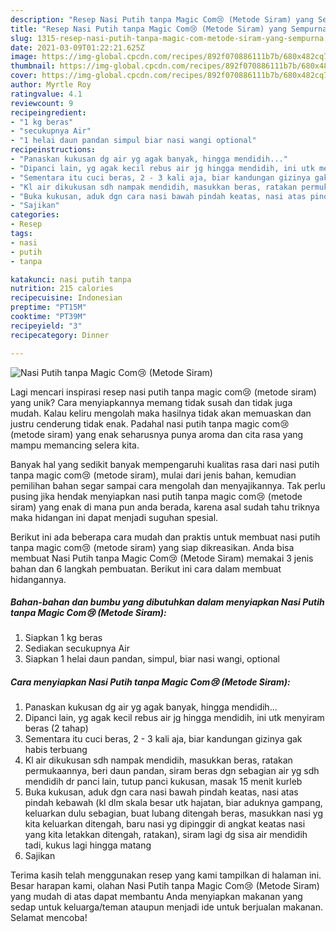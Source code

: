 ```yaml
---
description: "Resep Nasi Putih tanpa Magic Com😢 (Metode Siram) yang Sempurna"
title: "Resep Nasi Putih tanpa Magic Com😢 (Metode Siram) yang Sempurna"
slug: 1315-resep-nasi-putih-tanpa-magic-com-metode-siram-yang-sempurna
date: 2021-03-09T01:22:21.625Z
image: https://img-global.cpcdn.com/recipes/892f070886111b7b/680x482cq70/nasi-putih-tanpa-magic-com😢-metode-siram-foto-resep-utama.jpg
thumbnail: https://img-global.cpcdn.com/recipes/892f070886111b7b/680x482cq70/nasi-putih-tanpa-magic-com😢-metode-siram-foto-resep-utama.jpg
cover: https://img-global.cpcdn.com/recipes/892f070886111b7b/680x482cq70/nasi-putih-tanpa-magic-com😢-metode-siram-foto-resep-utama.jpg
author: Myrtle Roy
ratingvalue: 4.1
reviewcount: 9
recipeingredient:
- "1 kg beras"
- "secukupnya Air"
- "1 helai daun pandan simpul biar nasi wangi optional"
recipeinstructions:
- "Panaskan kukusan dg air yg agak banyak, hingga mendidih..."
- "Dipanci lain, yg agak kecil rebus air jg hingga mendidih, ini utk menyiram beras (2 tahap)"
- "Sementara itu cuci beras, 2 - 3 kali aja, biar kandungan gizinya gak habis terbuang"
- "Kl air dikukusan sdh nampak mendidih, masukkan beras, ratakan permukaannya, beri daun pandan, siram beras dgn sebagian air yg sdh mendidih dr panci lain, tutup panci kukusan, masak 15 menit kurleb"
- "Buka kukusan, aduk dgn cara nasi bawah pindah keatas, nasi atas pindah kebawah (kl dlm skala besar utk hajatan, biar aduknya gampang, keluarkan dulu sebagian, buat lubang ditengah beras, masukkan nasi yg kita keluarkan ditengah, baru nasi yg dipinggir di angkat keatas nasi yang kita letakkan ditengah, ratakan), siram lagi dg sisa air mendidih tadi, kukus lagi hingga matang"
- "Sajikan"
categories:
- Resep
tags:
- nasi
- putih
- tanpa

katakunci: nasi putih tanpa 
nutrition: 215 calories
recipecuisine: Indonesian
preptime: "PT15M"
cooktime: "PT39M"
recipeyield: "3"
recipecategory: Dinner

---
```



![Nasi Putih tanpa Magic Com😢 (Metode Siram)](https://img-global.cpcdn.com/recipes/892f070886111b7b/680x482cq70/nasi-putih-tanpa-magic-com😢-metode-siram-foto-resep-utama.jpg)

Lagi mencari inspirasi resep nasi putih tanpa magic com😢 (metode siram) yang unik? Cara menyiapkannya memang tidak susah dan tidak juga mudah. Kalau keliru mengolah maka hasilnya tidak akan memuaskan dan justru cenderung tidak enak. Padahal nasi putih tanpa magic com😢 (metode siram) yang enak seharusnya punya aroma dan cita rasa yang mampu memancing selera kita.



Banyak hal yang sedikit banyak mempengaruhi kualitas rasa dari nasi putih tanpa magic com😢 (metode siram), mulai dari jenis bahan, kemudian pemilihan bahan segar sampai cara mengolah dan menyajikannya. Tak perlu pusing jika hendak menyiapkan nasi putih tanpa magic com😢 (metode siram) yang enak di mana pun anda berada, karena asal sudah tahu triknya maka hidangan ini dapat menjadi suguhan spesial.


Berikut ini ada beberapa cara mudah dan praktis untuk membuat nasi putih tanpa magic com😢 (metode siram) yang siap dikreasikan. Anda bisa membuat Nasi Putih tanpa Magic Com😢 (Metode Siram) memakai 3 jenis bahan dan 6 langkah pembuatan. Berikut ini cara dalam membuat hidangannya.

<!--inarticleads1-->

##### Bahan-bahan dan bumbu yang dibutuhkan dalam menyiapkan Nasi Putih tanpa Magic Com😢 (Metode Siram):

1. Siapkan 1 kg beras
1. Sediakan secukupnya Air
1. Siapkan 1 helai daun pandan, simpul, biar nasi wangi, optional




<!--inarticleads2-->

##### Cara menyiapkan Nasi Putih tanpa Magic Com😢 (Metode Siram):

1. Panaskan kukusan dg air yg agak banyak, hingga mendidih...
1. Dipanci lain, yg agak kecil rebus air jg hingga mendidih, ini utk menyiram beras (2 tahap)
1. Sementara itu cuci beras, 2 - 3 kali aja, biar kandungan gizinya gak habis terbuang
1. Kl air dikukusan sdh nampak mendidih, masukkan beras, ratakan permukaannya, beri daun pandan, siram beras dgn sebagian air yg sdh mendidih dr panci lain, tutup panci kukusan, masak 15 menit kurleb
1. Buka kukusan, aduk dgn cara nasi bawah pindah keatas, nasi atas pindah kebawah (kl dlm skala besar utk hajatan, biar aduknya gampang, keluarkan dulu sebagian, buat lubang ditengah beras, masukkan nasi yg kita keluarkan ditengah, baru nasi yg dipinggir di angkat keatas nasi yang kita letakkan ditengah, ratakan), siram lagi dg sisa air mendidih tadi, kukus lagi hingga matang
1. Sajikan




Terima kasih telah menggunakan resep yang kami tampilkan di halaman ini. Besar harapan kami, olahan Nasi Putih tanpa Magic Com😢 (Metode Siram) yang mudah di atas dapat membantu Anda menyiapkan makanan yang sedap untuk keluarga/teman ataupun menjadi ide untuk berjualan makanan. Selamat mencoba!
